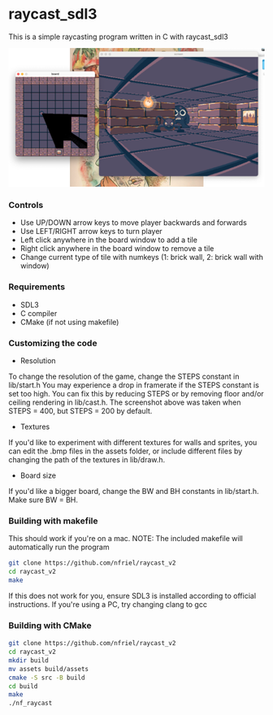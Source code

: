 # raycast_sdl3
This is a simple raycasting program written in C with raycast_sdl3

![screenshot](assets/screen.png)

### Controls
- Use UP/DOWN arrow keys to move player backwards and forwards
- Use LEFT/RIGHT arrow keys to turn player
- Left click anywhere in the board window to add a tile
- Right click anywhere in the board window to remove a tile
- Change current type of tile with numkeys (1: brick wall, 2: brick wall with window)

### Requirements
- SDL3
- C compiler
- CMake (if not using makefile)

### Customizing the code 
- Resolution

To change the resolution of the game, change the STEPS constant in lib/start.h
You may experience a drop in framerate if the STEPS constant is set too high.
You can fix this by reducing STEPS or by removing floor and/or ceiling rendering in lib/cast.h.
The screenshot above was taken when STEPS = 400, but STEPS = 200 by default.

- Textures

If you'd like to experiment with different textures for walls and sprites, you can edit the .bmp files
in the assets folder, or include different files by changing the path of the textures in lib/draw.h.

- Board size

If you'd like a bigger board, change the BW and BH constants in lib/start.h. Make sure BW = BH.

### Building with makefile
This should work if you're on a mac.
NOTE: The included makefile will automatically run the program
```zsh
git clone https://github.com/nfriel/raycast_v2
cd raycast_v2
make
```
If this does not work for you, ensure SDL3 is installed according to official instructions.
If you're using a PC, try changing clang to gcc

### Building with CMake
```zsh
git clone https://github.com/nfriel/raycast_v2
cd raycast_v2
mkdir build
mv assets build/assets
cmake -S src -B build
cd build
make
./nf_raycast
```
